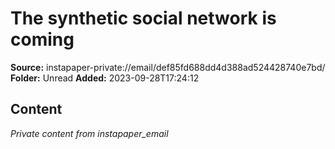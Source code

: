# The synthetic social network is coming

**Source:** instapaper-private://email/def85fd688dd4d388ad524428740e7bd/
**Folder:** Unread
**Added:** 2023-09-28T17:24:12




## Content
*Private content from instapaper_email*
